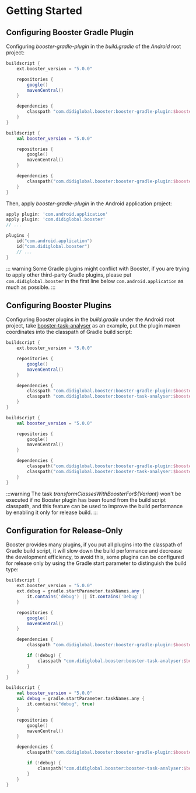 # Getting Started

## Configuring Booster Gradle Plugin

Configuring *booster-gradle-plugin* in the *build.gradle* of the *Android* root project:

<CodeGroup>
  <CodeGroupItem title="Groovy" active>

```groovy
buildscript {
    ext.booster_version = "5.0.0"

    repositories {
        google()
        mavenCentral()
    }

    dependencies {
        classpath "com.didiglobal.booster:booster-gradle-plugin:$booster_version"
    }
}
```

  </CodeGroupItem>
  <CodeGroupItem title="Kotlin">

```kotlin
buildscript {
    val booster_version = "5.0.0"

    repositories {
        google()
        mavenCentral()
    }

    dependencies {
        classpath("com.didiglobal.booster:booster-gradle-plugin:$booster_version")
    }
}
```

  </CodeGroupItem>
</CodeGroup>

Then, apply *booster-gradle-plugin* in the Android application project:

<CodeGroup>
  <CodeGroupItem title="Groovy" active>

```groovy
apply plugin: 'com.android.application'
apply plugin: 'com.didiglobal.booster'
// ...
```

  </CodeGroupItem>
  <CodeGroupItem title="Kotlin">

```kotlin
plugins {
    id("com.android.application")
    id("com.didiglobal.booster")
    // ...
}
```

  </CodeGroupItem>
</CodeGroup>

::: warning
Some Gradle plugins might conflict with Booster, if you are trying to apply other third-party Gradle plugins, please put `com.didiglobal.booster` in the first line below `com.android.application` as much as possible.
:::

## Configuring Booster Plugins

Configuring Booster plugins in the *build.gradle* under the Android root project, take [booster-task-analyser](https://github.com/didi/booster/tree/master/booster-task-analyser) as an example, put the plugin maven coordinates into the classpath of Gradle build script:

<CodeGroup>
  <CodeGroupItem title="Groovy" active>

```groovy
buildscript {
    ext.booster_version = "5.0.0"

    repositories {
        google()
        mavenCentral()
    }

    dependencies {
        classpath "com.didiglobal.booster:booster-gradle-plugin:$booster_version"
        classpath "com.didiglobal.booster:booster-task-analyser:$booster_version"
    }
}
```

  </CodeGroupItem>
  <CodeGroupItem title="Kotlin">

```kotlin
buildscript {
    val booster_version = "5.0.0"

    repositories {
        google()
        mavenCentral()
    }

    dependencies {
        classpath("com.didiglobal.booster:booster-gradle-plugin:$booster_version")
        classpath("com.didiglobal.booster:booster-task-analyser:$booster_version")
    }
}
```

  </CodeGroupItem>
</CodeGroup>

:::warning
The task *transformClassesWithBoosterFor${Variant}* won't be executed if no Booster plugin has been found from the build script classpath, and this feature can be used to improve the build performance by enabling it only for release build.
:::

## Configuration for Release-Only

Booster provides many plugins, if you put all plugins into the classpath of Gradle build script, it will slow down the build performance and decrease the development efficiency, to avoid this, some plugins can be configured for release only by using the Gradle start parameter to distinguish the build type:

<CodeGroup>
  <CodeGroupItem title="Groovy" active>

```groovy
buildscript {
    ext.booster_version = "5.0.0"
    ext.debug = gradle.startParameter.taskNames.any {
        it.contains('debug') || it.contains('Debug')
    }

    repositories {
        google()
        mavenCentral()
    }

    dependencies {
        classpath "com.didiglobal.booster:booster-gradle-plugin:$booster_version"

        if (!debug) {
            classpath "com.didiglobal.booster:booster-task-analyser:$booster_version"
        }
    }
}
```

  </CodeGroupItem>
  <CodeGroupItem title="Kotlin">

```kotlin
buildscript {
    val booster_version = "5.0.0"
    val debug = gradle.startParameter.taskNames.any {
        it.contains("debug", true)
    }

    repositories {
        google()
        mavenCentral()
    }

    dependencies {
        classpath("com.didiglobal.booster:booster-gradle-plugin:$booster_version")

        if (!debug) {
            classpath("com.didiglobal.booster:booster-task-analyser:$booster_version")
        }
    }
}
```

  </CodeGroupItem>
</CodeGroup>
